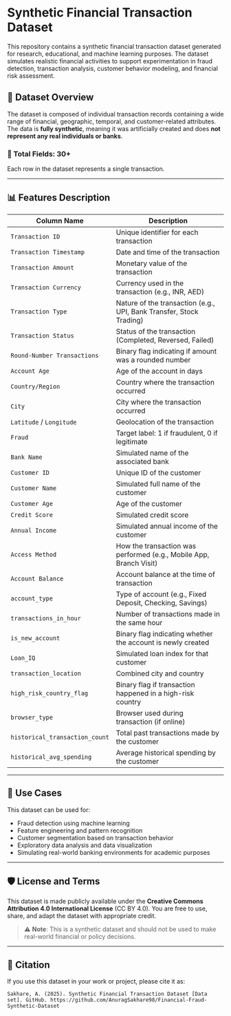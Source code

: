 # Synthetic Financial Transaction Dataset

This repository contains a synthetic financial transaction dataset generated for research, educational, and machine learning purposes. The dataset simulates realistic financial activities to support experimentation in fraud detection, transaction analysis, customer behavior modeling, and financial risk assessment.

## 📄 Dataset Overview

The dataset is composed of individual transaction records containing a wide range of financial, geographic, temporal, and customer-related attributes. The data is **fully synthetic**, meaning it was artificially created and does **not represent any real individuals or banks**.

### 🔢 Total Fields: 30+

Each row in the dataset represents a single transaction.

---

## 📊 Features Description

| Column Name                     | Description |
|--------------------------------|-------------|
| `Transaction ID`               | Unique identifier for each transaction |
| `Transaction Timestamp`        | Date and time of the transaction |
| `Transaction Amount`           | Monetary value of the transaction |
| `Transaction Currency`         | Currency used in the transaction (e.g., INR, AED) |
| `Transaction Type`             | Nature of the transaction (e.g., UPI, Bank Transfer, Stock Trading) |
| `Transaction Status`           | Status of the transaction (Completed, Reversed, Failed) |
| `Round-Number Transactions`    | Binary flag indicating if amount was a rounded number |
| `Account Age`                  | Age of the account in days |
| `Country/Region`               | Country where the transaction occurred |
| `City`                         | City where the transaction occurred |
| `Latitude` / `Longitude`       | Geolocation of the transaction |
| `Fraud`                        | Target label: 1 if fraudulent, 0 if legitimate |
| `Bank Name`                    | Simulated name of the associated bank |
| `Customer ID`                  | Unique ID of the customer |
| `Customer Name`                | Simulated full name of the customer |
| `Customer Age`                 | Age of the customer |
| `Credit Score`                 | Simulated credit score |
| `Annual Income`                | Simulated annual income of the customer |
| `Access Method`                | How the transaction was performed (e.g., Mobile App, Branch Visit) |
| `Account Balance`              | Account balance at the time of transaction |
| `account_type`                 | Type of account (e.g., Fixed Deposit, Checking, Savings) |
| `transactions_in_hour`        | Number of transactions made in the same hour |
| `is_new_account`              | Binary flag indicating whether the account is newly created |
| `Loan_IQ`                      | Simulated loan index for that customer |
| `transaction_location`         | Combined city and country |
| `high_risk_country_flag`       | Binary flag if transaction happened in a high-risk country |
| `browser_type`                 | Browser used during transaction (if online) |
| `historical_transaction_count`| Total past transactions made by the customer |
| `historical_avg_spending`     | Average historical spending by the customer |

---

## 🎯 Use Cases

This dataset can be used for:

- Fraud detection using machine learning
- Feature engineering and pattern recognition
- Customer segmentation based on transaction behavior
- Exploratory data analysis and data visualization
- Simulating real-world banking environments for academic purposes

---

## 🛡️ License and Terms

This dataset is made publicly available under the **Creative Commons Attribution 4.0 International License** (CC BY 4.0). You are free to use, share, and adapt the dataset with appropriate credit.

> ⚠️ **Note**: This is a synthetic dataset and should not be used to make real-world financial or policy decisions.

---

## 🧾 Citation

If you use this dataset in your work or project, please cite it as:

```plaintext
Sakhare, A. (2025). Synthetic Financial Transaction Dataset [Data set]. GitHub. https://github.com/AnuragSakhare98/Financial-Fraud-Synthetic-Dataset
